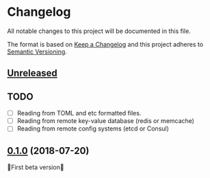 # Changelog

All notable changes to this project will be documented in this file.

The format is based on [Keep a Changelog](http://keepachangelog.com/en/1.0.0/)
and this project adheres to [Semantic Versioning](http://semver.org/spec/v2.0.0.html).

## [Unreleased]

## TODO

- [ ] Reading from TOML and etc formatted files.
- [ ] Reading from remote key-value database (redis or memcache)
- [ ] Reading from remote config systems (etcd or Consul)

## [0.1.0] (2018-07-20)

:star2:First beta version:star2:

[Unreleased]: https://github.com/icyleaf/poncho/compare/v0.1.0...HEAD
[0.1.0]: https://github.com/icyleaf/poncho/compare/03303bead652c98c51a68c39a44908c7ed2f9327...v0.1.0
